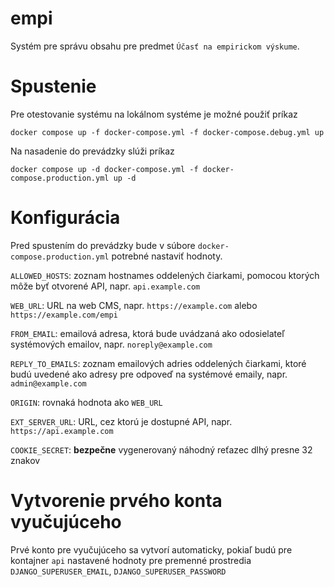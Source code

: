 # empi

Systém pre správu obsahu pre predmet `Účasť na empirickom výskume`.

# Spustenie

Pre otestovanie systému na lokálnom systéme je možné použiť príkaz

```shell
docker compose up -f docker-compose.yml -f docker-compose.debug.yml up
```

Na nasadenie do prevádzky slúži príkaz

```shell
docker compose up -d docker-compose.yml -f docker-compose.production.yml up -d
```

# Konfigurácia

Pred spustením do prevádzky bude v súbore `docker-compose.production.yml` potrebné nastaviť hodnoty.

`ALLOWED_HOSTS`: zoznam hostnames oddelených čiarkami, pomocou ktorých môže byť otvorené API, napr. `api.example.com`

`WEB_URL`: URL na web CMS, napr. `https://example.com` alebo `https://example.com/empi`

`FROM_EMAIL`: emailová adresa, ktorá bude uvádzaná ako odosielateľ systémových emailov, napr. `noreply@example.com`

`REPLY_TO_EMAILS`: zoznam emailových adries oddelených čiarkami, ktoré budú uvedené ako adresy pre odpoveď na systémové
emaily, napr. `admin@example.com`

`ORIGIN`: rovnaká hodnota ako `WEB_URL`

`EXT_SERVER_URL`: URL, cez ktorú je dostupné API, napr. `https://api.example.com`

`COOKIE_SECRET`: **bezpečne** vygenerovaný náhodný reťazec dlhý presne 32 znakov

# Vytvorenie prvého konta vyučujúceho

Prvé konto pre vyučujúceho sa vytvorí automaticky, pokiaľ budú pre kontajner `api` nastavené hodnoty pre premenné
prostredia `DJANGO_SUPERUSER_EMAIL`, `DJANGO_SUPERUSER_PASSWORD`